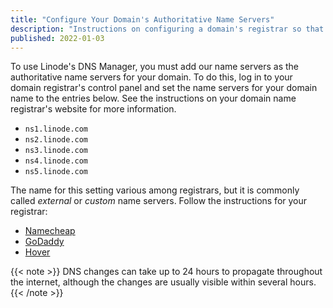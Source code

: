 ```yaml
---
title: "Configure Your Domain's Authoritative Name Servers"
description: "Instructions on configuring a domain's registrar so that you can use the Linode DNS Manager"
published: 2022-01-03
---
```


To use Linode's DNS Manager, you must add our name servers as the authoritative name servers for your domain. To do this, log in to your domain registrar's control panel and set the name servers for your domain name to the entries below. See the instructions on your domain name registrar's website for more information.

- `ns1.linode.com`
- `ns2.linode.com`
- `ns3.linode.com`
- `ns4.linode.com`
- `ns5.linode.com`

The name for this setting various among registrars, but it is commonly called *external* or *custom* name servers. Follow the instructions for your registrar:

- [Namecheap](https://www.namecheap.com/support/knowledgebase/article.aspx/767/10/how-to-change-dns-for-a-domain/)
- [GoDaddy](https://www.godaddy.com/help/change-nameservers-for-my-domains-664)
- [Hover](https://help.hover.com/hc/en-us/articles/217282477--Changing-your-domain-nameservers)

{{< note >}}
DNS changes can take up to 24 hours to propagate throughout the internet, although the changes are usually visible within several hours.
{{< /note >}}